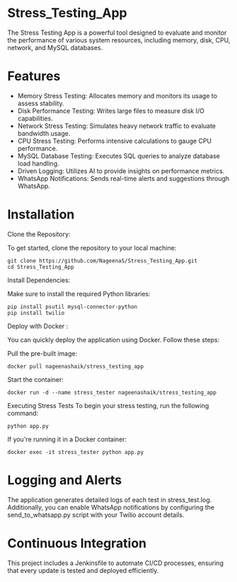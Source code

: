 # Stress_Testing_App

The Stress Testing App is a powerful tool designed to evaluate and monitor the performance of various system resources, including memory, disk, CPU, network, and MySQL databases. 

# Features
- Memory Stress Testing: Allocates memory and monitors its usage to assess stability.
- Disk Performance Testing: Writes large files to measure disk I/O capabilities.
- Network Stress Testing: Simulates heavy network traffic to evaluate bandwidth usage.
-  CPU Stress Testing: Performs intensive calculations to gauge CPU performance.
-   MySQL Database Testing: Executes SQL queries to analyze database load handling.
-   Driven Logging: Utilizes AI to provide insights on performance metrics.
-    WhatsApp Notifications: Sends real-time alerts and suggestions through WhatsApp.

# Installation
Clone the Repository:

To get started, clone the repository to your local machine:
```
git clone https://github.com/NageenaS/Stress_Testing_App.git
cd Stress_Testing_App
```
Install Dependencies:

Make sure to install the required Python libraries:
```
pip install psutil mysql-connector-python
pip install twilio
```
Deploy with Docker :

You can quickly deploy the application using Docker. Follow these steps:

Pull the pre-built image:

```
docker pull nageenashaik/stress_testing_app
```
Start the container:
```
docker run -d --name stress_tester nageenashaik/stress_testing_app
```
Executing Stress Tests
To begin your stress testing, run the following command:
```
python app.py
```
If you're running it in a Docker container:
```
docker exec -it stress_tester python app.py
```

# Logging and Alerts
The application generates detailed logs of each test in stress_test.log. Additionally, you can enable WhatsApp notifications by configuring the send_to_whatsapp.py script with your Twilio account details.

# Continuous Integration
This project includes a Jenkinsfile to automate CI/CD processes, ensuring that every update is tested and deployed efficiently.

